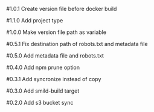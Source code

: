 #1.0.1
Create version file before docker build

#1.1.0
Add project type

#1.0.0
Make version file path as variable

#0.5.1
Fix destination path of robots.txt and metadata file

#0.5.0
Add metadata file and robots.txt

#0.4.0
Add npm prune option

#0.3.1
Add syncronize instead of copy

#0.3.0
Add smild-build target

#0.2.0
Add s3 bucket sync